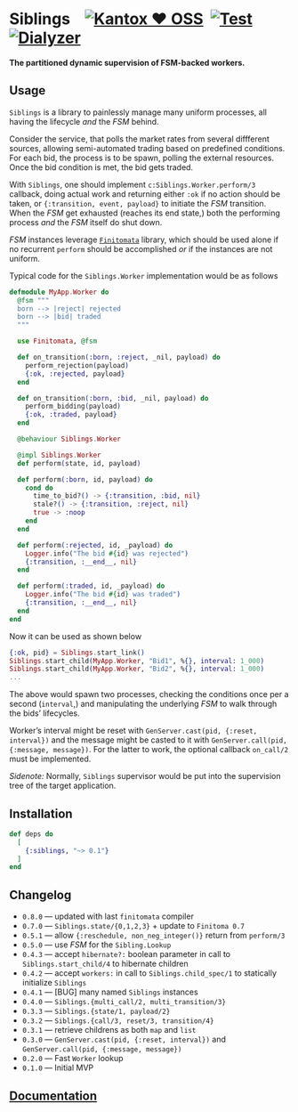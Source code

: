 # Siblings    [![Kantox ❤ OSS](https://img.shields.io/badge/❤-kantox_oss-informational.svg)](https://kantox.com/)  [![Test](https://github.com/am-kantox/siblings/workflows/Test/badge.svg)](https://github.com/am-kantox/siblings/actions?query=workflow%3ATest)  [![Dialyzer](https://github.com/am-kantox/siblings/workflows/Dialyzer/badge.svg)](https://github.com/am-kantox/siblings/actions?query=workflow%3ADialyzer)

**The partitioned dynamic supervision of FSM-backed workers.**

## Usage

`Siblings` is a library to painlessly manage many uniform processes,
all having the lifecycle _and_ the _FSM_ behind.

Consider the service, that polls the market rates from several
diffferent sources, allowing semi-automated trading based
on predefined conditions. For each bid, the process is to be spawn,
polling the external resources. Once the bid condition is met,
the bid gets traded.

With `Siblings`, one should implement `c:Siblings.Worker.perform/3`
callback, doing actual work and returning either `:ok` if no action
should be taken, or `{:transition, event, payload}` to initiate the
_FSM_ transition. When the _FSM_ get exhausted (reaches its end state,)
both the performing process _and_ the _FSM_ itself do shut down.

_FSM_ instances leverage [`Finitomata`](https://hexdocs.pm/finitomata)
library, which should be used alone if no recurrent `perform` should be
accomplished _or_ if the instances are not uniform.

Typical code for the `Siblings.Worker` implementation would be as follows

```elixir
defmodule MyApp.Worker do
  @fsm """
  born --> |reject| rejected
  born --> |bid| traded
  """

  use Finitomata, @fsm

  def on_transition(:born, :reject, _nil, payload) do
    perform_rejection(payload)
    {:ok, :rejected, payload}
  end

  def on_transition(:born, :bid, _nil, payload) do
    perform_bidding(payload)
    {:ok, :traded, payload}
  end

  @behaviour Siblings.Worker

  @impl Siblings.Worker
  def perform(state, id, payload)

  def perform(:born, id, payload) do
    cond do
      time_to_bid?() -> {:transition, :bid, nil}
      stale?() -> {:transition, :reject, nil}
      true -> :noop
    end
  end

  def perform(:rejected, id, _payload) do
    Logger.info("The bid #{id} was rejected")
    {:transition, :__end__, nil}
  end

  def perform(:traded, id, _payload) do
    Logger.info("The bid #{id} was traded")
    {:transition, :__end__, nil}
  end
end
```

Now it can be used as shown below

```elixir
{:ok, pid} = Siblings.start_link()
Siblings.start_child(MyApp.Worker, "Bid1", %{}, interval: 1_000)
Siblings.start_child(MyApp.Worker, "Bid2", %{}, interval: 1_000)
...
```

The above would spawn two processes, checking the conditions once
per a second (`interval`,) and manipulating the underlying _FSM_ to
walk through the bids’ lifecycles.

Worker’s interval might be reset with
`GenServer.cast(pid, {:reset, interval})` and the message might be casted
to it with `GenServer.call(pid, {:message, message})`. For the latter
to work, the optional callback `on_call/2` must be implemented.

_Sidenote:_ Normally, `Siblings` supervisor would be put into
the supervision tree of the target application.

## Installation

```elixir
def deps do
  [
    {:siblings, "~> 0.1"}
  ]
end
```

## Changelog

* `0.8.0` — updated with last `finitomata` compiler
* `0.7.0` — `Siblings.state/{0,1,2,3}` + update to `Finitoma 0.7`
* `0.5.1` — allow `{:reschedule, non_neg_integer()}` return from `perform/3`
* `0.5.0` — use _FSM_ for the `Sibling.Lookup`
* `0.4.3` — accept `hibernate?:` boolean parameter in call to `Siblings.start_child/4` to hibernate children
* `0.4.2` — accept `workers:` in call to `Siblings.child_spec/1` to statically initialize `Siblings`
* `0.4.1` — [BUG] many named `Siblings` instances
* `0.4.0` — `Siblings.{multi_call/2, multi_transition/3}`
* `0.3.3` — `Siblings.{state/1, payload/2}`
* `0.3.2` — `Siblings.{call/3, reset/3, transition/4}`
* `0.3.1` — retrieve childrens as both `map` and `list`
* `0.3.0` — `GenServer.cast(pid, {:reset, interval})` and `GenServer.call(pid, {:message, message})`
* `0.2.0` — Fast `Worker` lookup
* `0.1.0` — Initial MVP

## [Documentation](https://hexdocs.pm/siblings)

